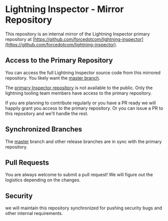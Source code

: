 # Lightning Inspector - Mirror Repository

This repository is an internal mirror of the Lightning Inspector primary repository at [https://github.com/forcedotcom/lightning-inspector](https://github.com/forcedotcom/lightning-inspector).

## Access to the Primary Repository

You can access the full Lightning Inspector source code from this mirrored repository. You likely want the [master branch](https://git.soma.salesforce.com/lightning-tools/lightning-inspector/tree/master).

The [primary Inspector repository](https://github.com/forcedotcom/lightning-inspector) is not available to the public. Only the lightning tooling team members have access to the primary repository.

If you are planning to contribute regularly or you have a PR ready we will happily grant you access to the primary repository. Or you can issue a PR to this repository and we'll handle the rest.

## Synchronized Branches

The [master](https://git.soma.salesforce.com/lightning-tools/lightning-inspector/tree/master) branch and other release branches are in sync with the primary repository.

## Pull Requests

You are always welcome to submit a pull request! We will figure out the logistics depending on the changes.

## Security

we will maintain this repository synchronized for pushing security bugs and other internal requirements.

